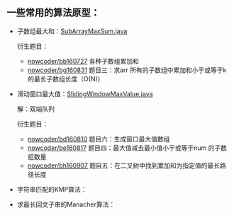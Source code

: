 ## 一些常用的算法原型：

 - 子数组最大和：[SubArrayMaxSum.java](https://github.com/nibnait/algorithms/blob/master/src/nowcoder/AlgorithmPrototype/SubArrayMaxSum.java)
    
    衍生题目：
    
     - [nowcoder/bb160727](https://github.com/nibnait/algorithms/blob/master/src/nowcoder/b_2nd_Season/bb160727/zreadme.md) 各种子数组累加和
     - [nowcoder/bg160831](https://github.com/nibnait/algorithms/blob/master/src/nowcoder/b_2nd_Season/bg160831/zreadme.md) 题目三：求arr 所有的子数组中累加和小于或等于k 的最长子数组长度（O(N)）

 - 滑动窗口最大值：[SlidingWindowMaxValue.java](https://github.com/nibnait/algorithms/blob/master/src/nowcoder/AlgorithmPrototype/SlidingWindowMaxValue.java)
    
    解：双端队列
    
    衍生题目：
    
    - [nowcoder/bd160810](https://github.com/nibnait/algorithms/blob/master/src/nowcoder/b_2nd_Season/bd160810/zreadme.md) 题目六：生成窗口最大值数组
    - [nowcoder/be160817](https://github.com/nibnait/algorithms/blob/master/src/nowcoder/b_2nd_Season/be160817/zreadme.md) 题目四：最大值减去最小值小于或等于num 的子数组数量
    - [nowcoder/bh160907](https://github.com/nibnait/algorithms/blob/master/src/nowcoder/b_2nd_Season/be160907/zreadme.md) 题目五：在二叉树中找到累加和为指定值的最长路径长度
    
        
 - 字符串匹配的KMP算法：[]()
 - 求最长回文子串的Manacher算法：[]()


